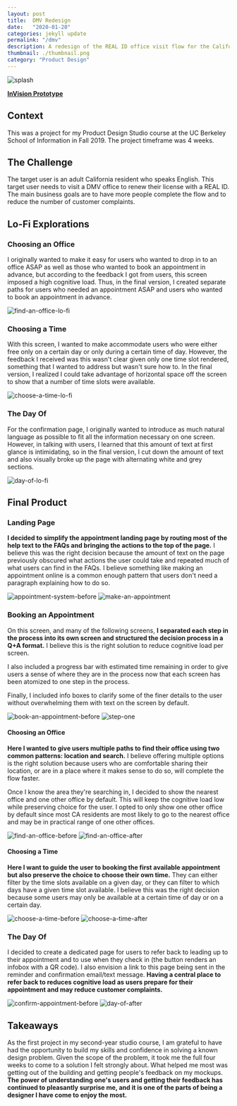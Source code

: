 ```yaml
---
layout: post
title:  DMV Redesign
date:   "2020-01-20"
categories: jekyll update
permalink: "/dmv"
description: A redesign of the REAL ID office visit flow for the California DMV.
thumbnail: ./thumbnail.png
category: "Product Design"
---
```


<img src="/splash-screen.png" alt="splash" />

<a href="https://invis.io/NEU60BEG58U" target="_blank"><b>InVision Prototype</b></a>

## Context
This was a project for my Product Design Studio course at the UC Berkeley School of Information in Fall 2019. The project timeframe was 4 weeks.

## The Challenge
The target user is an adult California resident who speaks English. This target user needs to visit a DMV office to renew their license with a REAL ID. The main business goals are to have more people complete the flow and to reduce the number of customer complaints.

## Lo-Fi Explorations
### Choosing an Office
I originally wanted to make it easy for users who wanted to drop in to an office ASAP as well as those who wanted to book an appointment in advance, but according to the feedback I got from users, this screen imposed a high cognitive load. Thus, in the final version, I created separate paths for users who needed an appointment ASAP and users who wanted to book an appointment in advance.

<img src="/find-an-office-lo-fi.png" alt="find-an-office-lo-fi" />

### Choosing a Time
With this screen, I wanted to make accommodate users who were either free only on a certain day or only during a certain time of day. However, the feedback I received was this wasn't clear given only one time slot rendered, something that I wanted to address but wasn't sure how to. In the final version, I realized I could take advantage of horizontal space off the screen to show that a number of time slots were available.

<img src="/choose-a-time-lo-fi.png" alt="choose-a-time-lo-fi" />

### The Day Of
For the confirmation page, I originally wanted to introduce as much natural language as possible to fit all the information necessary on one screen. However, in talking with users, I learned that this amount of text at first glance is intimidating, so in the final version, I cut down the amount of text and also visually broke up the page with alternating white and grey sections.

<img src="/day-of-lo-fi.png" alt="day-of-lo-fi" />

## Final Product
### Landing Page
**I decided to simplify the appointment landing page by routing most of the help text to the FAQs and bringing the actions to the top of the page.** I believe this was the right decision because the amount of text on the page previously obscured what actions the user could take and repeated much of what users can find in the FAQs. I believe something like making an appointment online is a common enough pattern that users don't need a paragraph explaining how to do so.

<img src="/appointment_system_before.png" alt="appointment-system-before" /> <img src="/make-an-appointment.png" alt="make-an-appointment" />

### Booking an Appointment
On this screen, and many of the following screens, **I separated each step in the process into its own screen and structured the decision process in a Q+A format.** I believe this is the right solution to reduce cognitive load per screen.

I also included a progress bar with estimated time remaining in order to give users a sense of where they are in the process now that each screen has been atomized to one step in the process.

Finally, I included info boxes to clarify some of the finer details to the user without overwhelming them with text on the screen by default.

<img src="/book-an-appointment-before.png" alt="book-an-appointment-before" /> <img src="/step-one-after2.png" alt="step-one" />

#### Choosing an Office
**Here I wanted to give users multiple paths to find their office using two common patterns: location and search.** I believe offering multiple options is the right solution because users who are comfortable sharing their location, or are in a place where it makes sense to do so, will complete the flow faster.

Once I know the area they're searching in, I decided to show the nearest office and one other office by default. This will keep the cognitive load low while preserving choice for the user. I opted to only show one other office by default since most CA residents are most likely to go to the nearest office and may be in practical range of one other offices.

<img src="/find-an-office-before.png" alt="find-an-office-before" /> <img src="/find-an-office-after.png" alt="find-an-office-after" />

#### Choosing a Time
**Here I want to guide the user to booking the first available appointment but also preserve the choice to choose their own time.** They can either filter by the time slots available on a given day, or they can filter to which days have a given time slot available. I believe this was the right decision because some users may only be available at a certain time of day or on a certain day.

<img src="/choose-a-time-before.png" alt="choose-a-time-before" /> <img src="/choose-a-time-after.png" alt="choose-a-time-after" />

### The Day Of
I decided to create a dedicated page for users to refer back to leading up to their appointment and to use when they check in (the button renders an infobox with a QR code). I also envision a link to this page being sent in the reminder and confirmation email/text message. **Having a central place to refer back to reduces cognitive load as users prepare for their appointment and may reduce customer complaints.**

<img src="/confirm-appointment-before2.png" alt="confirm-appointment-before" /> <img src="/day-of-after.png" alt="day-of-after" />

## Takeaways
As the first project in my second-year studio course, I am grateful to have had the opportunity to build my skills and confidence in solving a known design problem. Given the scope of the problem, it took me the full four weeks to come to a solution I felt strongly about. What helped me most was getting out of the building and getting people's feedback on my mockups. **The power of understanding one's users and getting their feedback has continued to pleasantly surprise me, and it is one of the parts of being a designer I have come to enjoy the most.**
